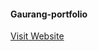#### Gaurang-portfolio

[Visit Website](http://gaurang-portfolio.s3-website-us-east-1.amazonaws.com)

